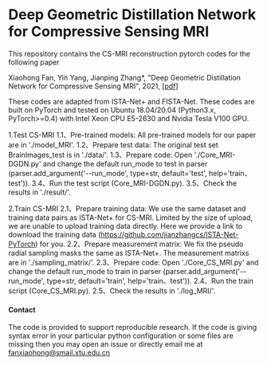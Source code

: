 # Deep Geometric Distillation Network for Compressive Sensing MRI

This repository contains the CS-MRI reconstruction pytorch codes for the following paper 

Xiaohong Fan, Yin Yang, Jianping Zhang*, "Deep Geometric Distillation Network for Compressive Sensing MRI", 2021, [[pdf]]() 

These codes are adapted from ISTA-Net+ and FISTA-Net. These codes are built on PyTorch and tested on Ubuntu 18.04/20.04 (Python3.x, PyTorch>=0.4) with Intel Xeon CPU E5-2630 and Nvidia Tesla V100 GPU.

1.Test CS-MRI
1.1、Pre-trained models:
All pre-trained models for our paper are in './model_MRI'.
1.2、Prepare test data:
The original test set BrainImages_test is in './data/'.
1.3、Prepare code:
Open './Core_MRI-DGDN.py' and change the default run_mode to test in parser (parser.add_argument('--run_mode', type=str, default='test', help='train、test')).
3.4、Run the test script (Core_MRI-DGDN.py).
3.5、Check the results in './result/'.

2.Train CS-MRI
2.1、Prepare training data:
We use the same dataset and training data pairs as ISTA-Net+ for CS-MRI. Limited by the size of upload, we are unable to upload training data directly. Here we provide a link to download the training data (https://github.com/jianzhangcs/ISTA-Net-PyTorch) for you.
2.2、Prepare measurement matrix:
We fix the pseudo radial sampling masks the same as ISTA-Net+. The measurement matrixs are in './sampling_matrix/'.
2.3、Prepare code:
Open './Core_CS_MRI.py' and change the default run_mode to train in parser (parser.add_argument('--run_mode', type=str, default='train', help='train、test')).
2.4、Run the train script (Core_CS_MRI.py).
2.5、Check the results in './log_MRI/'.

#### Contact
The code is provided to support reproducible research. If the code is giving syntax error in your particular python configuration or some files are missing then you may open an issue or directly email me at fanxiaohong@smail.xtu.edu.cn
